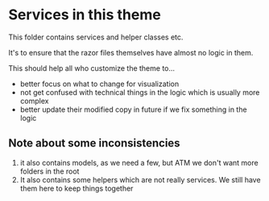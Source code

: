 ﻿# Services in this theme

This folder contains services and helper classes etc.

It's to ensure that the razor files themselves have almost no logic in them.

This should help all who customize the theme to...

* better focus on what to change for visualization
* not get confused with technical things in the logic which is usually more complex
* better update their modified copy in future if we fix something in the logic

## Note about some inconsistencies

1. it also contains models, as we need a few, but ATM we don't want more folders in the root
1. It also contains some helpers which are not really services. We still have them here to keep things together